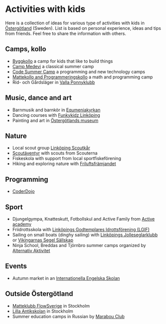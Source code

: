 Activities with kids
====================

Here is a collection of ideas for various type of activities with kids in [Östergötland](https://en.wikipedia.org/wiki/%C3%96sterg%C3%B6tland) (Sweden). List is based on personal experience, ideas and tips from friends. Feel free to share the information with others.

Camps, kollo
------------
* [Byggkollo](https://www.linkoping.se/forskola-och-utbildning/gymnasieskola/kommunala-gymnasieskolor/anders-ljungstedts-gymnasium/nyheter/byggkollo/) a camp for kids that like to build things
* [Camp Medevi](https://www.campmedevi.se/) a classical summer camp
* [Code Summer Camp](https://codesummercamp.se/) a programming and new technology camps
* [Mattekollo and Programmeringskollo](https://www.mattekollo.se/) a math and programming camp
* Rid- och Gårdsläger in [Valla Ponnyklubb](https://vallaponnyklubb.se/lager/)

Music, dance and art
---------------
* Barnmusik and barnkör in [Equmeniakyrkan](https://equmeniakyrkanlinkoping.se/)
* Dancing courses with [Funkykidz Linköping](https://www.funkykidz.se/center/linkoping/438/)
* Painting and art in [Östergötlands museum](https://ostergotlandsmuseum.se/aktiviteter/)

Nature
------
* Local scout group [Linköping Scoutkår](https://linkoping.scout.se/)
* [Scoutäventyr](https://www.scouterna.se/aventyr-och-lager/) with scouts from Scouterna
* Fiskeskola with support from local sportfiskeförening
* Hiking and exploring nature with [Friluftsfrämjandet](https://www.friluftsframjandet.se/lat-aventyret-borja/kunskap--guider/skogsmulle-och-skogens-varld/vandra-med-barn/)

Programming
-----------
* [CoderDojo](https://www.facebook.com/CoderdojoLKPG/)

Sport
-----
* Djungelgympa, Knatteskutt, Fotbollskul and Active Family from [Active academy](https://active-academy.org/)
* Friidrottsskola with [Linköpings Godtemplares Idrottsförening (LGIF)](https://www.svenskalag.se/linkopingsgif-friidrottsskolasommar-24)
* Sailing on small boats (dinghy sailing) with [Linköpings Jolleseglarklubb](https://www.ljs.nu/) or [Vikingarnas Segel Sällskap](https://vss.nu/)
* Ninja School, Breddas and Tjörnbro summer camps organized by [Alternativ Aktivitet](https://www.alternativaktivitet.se/)

Events
------
* Autumn market in an [Internationella Engelska Skolan](https://www.facebook.com/IESLinkoping)

Outside Östergötland
--------------------
* [Matteklubb FlowSverige](https://www.flowsverige.com/) in Stockholm
* [Lilla Antikskolan](https://www.auctionetacademy.com/courses/-lilla-antikskolan-2024) in Stockholm
* Summer education camps in Russian by [Marabou Club](https://camp.marabou.club/)
